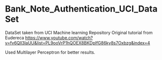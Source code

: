 # Bank_Note_Authentication_UCI_DataSet
DataSet taken from UCI Machine learning Repository
Original tutorial from Eudereca
https://www.youtube.com/watch?v=fv6Qll3laUU&list=PL9ooVrP1hQOEX8BKDplfG86ky8s7Oxbzg&index=4

Used Multilayer Perceptron for better results.
